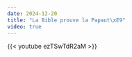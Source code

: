 ```yaml
---
date: 2024-12-20
title: "La Bible prouve la Papaut\xE9"
video: true
---
```



{{< youtube ezTSwTdR2aM >}}
